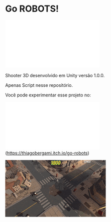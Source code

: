 # Go ROBOTS!

![alt text](img/menu.pgn)

Shooter 3D desenvolvido em Unity versão 1.0.0.

Apenas Script nesse repositório.

Você pode experimentar esse projeto no: 

![alt text](img/itch.pgn)(https://thiagobergami.itch.io/go-robots)

![](img/simple.gif)